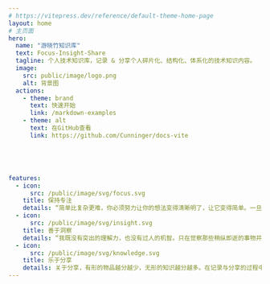 ```yaml
---
# https://vitepress.dev/reference/default-theme-home-page
layout: home
# 主页面
hero:
  name: "游晓竹知识库"
  text: Focus-Insight-Share
  tagline: 个人技术知识库，记录 & 分享个人碎片化、结构化、体系化的技术知识内容。
  image:
    src: public/image/logo.png
    alt: 背景图
  actions:
    - theme: brand
      text: 快速开始
      link: /markdown-examples
    - theme: alt
      text: 在GitHub查看
      link: https://github.com/Cunninger/docs-vite





features:
  - icon:
      src: /public/image/svg/focus.svg
    title: 保持专注
    details: “简单比复杂更难，你必须努力让你的想法变得清晰明了，让它变得简单。一旦你做到了简单，你就能搬动大山。” -- 乔布斯
  - icon:
      src: /public/image/svg/insight.svg
    title: 善于洞察
    details: “我既没有突出的理解力，也没有过人的机智。只在觉察那些稍纵即逝的事物并对其进行精细观察的能力上，我可能在普通人之上。” -- 达尔文
  - icon:
      src: /public/image/svg/knowledge.svg
    title: 乐于分享
    details: 关于分享，有形的物品越分越少，无形的知识越分越多。在记录与分享的过程中, 梳理所学, 交流所得, 必有所获。
---
```

